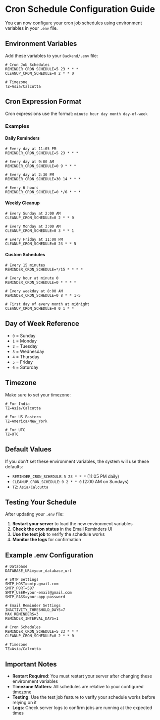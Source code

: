 # Cron Schedule Configuration Guide

You can now configure your cron job schedules using environment variables in your `.env` file.

## Environment Variables

Add these variables to your `Backend/.env` file:

```env
# Cron Job Schedules
REMINDER_CRON_SCHEDULE=5 23 * * *
CLEANUP_CRON_SCHEDULE=0 2 * * 0

# Timezone
TZ=Asia/Calcutta
```

## Cron Expression Format

Cron expressions use the format: `minute hour day month day-of-week`

### Examples

#### Daily Reminders
```env
# Every day at 11:05 PM
REMINDER_CRON_SCHEDULE=5 23 * * *

# Every day at 9:00 AM
REMINDER_CRON_SCHEDULE=0 9 * * *

# Every day at 2:30 PM
REMINDER_CRON_SCHEDULE=30 14 * * *

# Every 6 hours
REMINDER_CRON_SCHEDULE=0 */6 * * *
```

#### Weekly Cleanup
```env
# Every Sunday at 2:00 AM
CLEANUP_CRON_SCHEDULE=0 2 * * 0

# Every Monday at 3:00 AM
CLEANUP_CRON_SCHEDULE=0 3 * * 1

# Every Friday at 11:00 PM
CLEANUP_CRON_SCHEDULE=0 23 * * 5
```

#### Custom Schedules
```env
# Every 15 minutes
REMINDER_CRON_SCHEDULE=*/15 * * * *

# Every hour at minute 0
REMINDER_CRON_SCHEDULE=0 * * * *

# Every weekday at 8:00 AM
REMINDER_CRON_SCHEDULE=0 8 * * 1-5

# First day of every month at midnight
CLEANUP_CRON_SCHEDULE=0 0 1 * *
```

## Day of Week Reference

- `0` = Sunday
- `1` = Monday
- `2` = Tuesday
- `3` = Wednesday
- `4` = Thursday
- `5` = Friday
- `6` = Saturday

## Timezone

Make sure to set your timezone:

```env
# For India
TZ=Asia/Calcutta

# For US Eastern
TZ=America/New_York

# For UTC
TZ=UTC
```

## Default Values

If you don't set these environment variables, the system will use these defaults:

- `REMINDER_CRON_SCHEDULE`: `5 23 * * *` (11:05 PM daily)
- `CLEANUP_CRON_SCHEDULE`: `0 2 * * 0` (2:00 AM on Sundays)
- `TZ`: `Asia/Calcutta`

## Testing Your Schedule

After updating your `.env` file:

1. **Restart your server** to load the new environment variables
2. **Check the cron status** in the Email Reminders UI
3. **Use the test job** to verify the schedule works
4. **Monitor the logs** for confirmation

## Example .env Configuration

```env
# Database
DATABASE_URL=your_database_url

# SMTP Settings
SMTP_HOST=smtp.gmail.com
SMTP_PORT=587
SMTP_USER=your-email@gmail.com
SMTP_PASS=your-app-password

# Email Reminder Settings
INACTIVITY_THRESHOLD_DAYS=7
MAX_REMINDERS=3
REMINDER_INTERVAL_DAYS=1

# Cron Schedules
REMINDER_CRON_SCHEDULE=5 23 * * *
CLEANUP_CRON_SCHEDULE=0 2 * * 0

# Timezone
TZ=Asia/Calcutta
```

## Important Notes

- **Restart Required**: You must restart your server after changing these environment variables
- **Timezone Matters**: All schedules are relative to your configured timezone
- **Testing**: Use the test job feature to verify your schedule works before relying on it
- **Logs**: Check server logs to confirm jobs are running at the expected times
